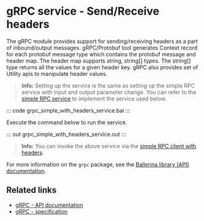 # gRPC service - Send/Receive headers

The gRPC module provides support for sending/receiving headers as a part of inbound/output messages. gRPC/Protobuf tool generates Context record for each protobuf message type which contains the protobuf message and header map. The header map supports string, string[] types. The string[] type returns all the values for a given header key. gRPC also provides set of Utility apis to manipulate header values.

>**Info:** Setting up the service is the same as setting up the simple RPC service with input and output parameter change. You can refer to the [simple RPC service](/learn/by-example/grpc-service-simple/) to implement the service used below.

   ::: code grpc_simple_with_headers_service.bal :::

Execute the command below to run the service.

   ::: out grpc_simple_with_headers_service.out :::

>**Info:** You can invoke the above service via the [simple RPC client with headers](/learn/by-example/grpc-client-headers/).

For more information on the `grpc` package, see the [Ballerina library (API) documentation](https://lib.ballerina.io/ballerina/grpc/latest/).

## Related links
- [gRPC - API documentation](https://lib.ballerina.io/ballerina/grpc/latest)
- [gRPC - specification](/spec/grpc/)
